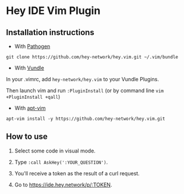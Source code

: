 Hey IDE Vim Plugin
==================

Installation instructions
-------------------------
- With [Pathogen](https://github.com/tpope/vim-pathogen)

`git clone https://github.com/hey-network/hey.vim.git ~/.vim/bundle`

- With [Vundle](https://github.com/VundleVim/Vundle.vim)

In your .vimrc, add `hey-network/hey.vim` to your Vundle Plugins.

Then launch vim and run `:PluginInstall` (or by command line `vim +PluginInstall +qall`)

- With [apt-vim](https://github.com/egalpin/apt-vim)

`apt-vim install -y https://github.com/hey-network/hey.vim.git`


How to use
----------
1. Select some code in visual mode.

2. Type `:call AskHey(':YOUR_QUESTION')`.

3. You'll receive a token as the result of a curl request.

4. Go to https://ide.hey.network/p/:TOKEN.
